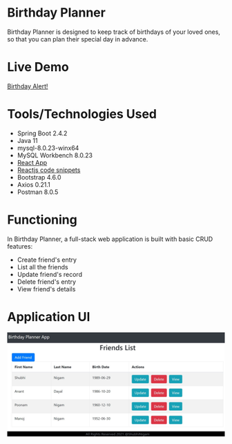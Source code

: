 # Birthday Planner

Birthday Planner is designed to keep track of birthdays of your loved ones, so that you can plan their special day in advance.

# Live Demo

[Birthday Alert!](https://shubhinigam29.github.io/React-SpringBoot-BirthdayPlanner/)

# Tools/Technologies Used

- Spring Boot 2.4.2 <br />
- Java 11 <br />
- mysql-8.0.23-winx64
- MySQL Workbench 8.0.23 <br />
- [React App](https://github.com/facebook/create-react-app) <br />
- [Reactjs code snippets](https://marketplace.visualstudio.com/items?itemName=xabikos.ReactSnippets) <br />
- Bootstrap 4.6.0 <br />
- Axios 0.21.1 <br />
- Postman 8.0.5 <br />

# Functioning

In Birthday Planner, a full-stack web application is built with basic CRUD features:
- Create friend's entry <br />
- List all the friends <br />
- Update friend's record <br />
- Delete friend's entry <br />
- View friend's details <br />

# Application UI

![alt text](https://github.com/ShubhiNigam29/React-SpringBoot-BirthdayPlanner/blob/main/App.JPG)
